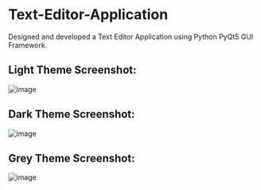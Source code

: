 # Text-Editor-Application
Designed and developed a Text Editor Application using Python PyQt5 GUI Framework.

## Light Theme Screenshot:

![image](https://user-images.githubusercontent.com/78471553/139436111-ab82bc90-a315-40d0-8ba4-a2f88f96fdbe.png)

## Dark Theme Screenshot:

![image](https://user-images.githubusercontent.com/78471553/139435970-1302fa12-3bc8-4794-8d4e-561f01381ea8.png)

## Grey Theme Screenshot:

![image](https://user-images.githubusercontent.com/78471553/139436321-6911d1c6-45e3-478c-b2cd-8f5c2186578b.png)

